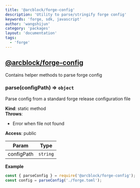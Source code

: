 ```yaml
---
title: '@arcblock/forge-config'
description: 'Utility to parse/stringify forge config'
keywords: 'forge, sdk, javascript'
author: 'wangshijun'
category: 'packages'
layout: 'documentation'
tags:
  - 'forge'
---
```



## [**@arcblock/forge-config**](https://github.com/arcblock/forge-config)

Contains helper methods to parse forge config

### parse(configPath) ⇒ `object`

Parse config from a standard forge release configuration file

**Kind**: static method  
**Throws**:

* Error when file not found

**Access**: public  

| Param      | Type     |
| ---------- | -------- |
| configPath | `string` |

**Example**  

```js
const { parseConfig } = require('@arcblock/forge-config');
const config = parseConfig('./forge.toml');
```

  